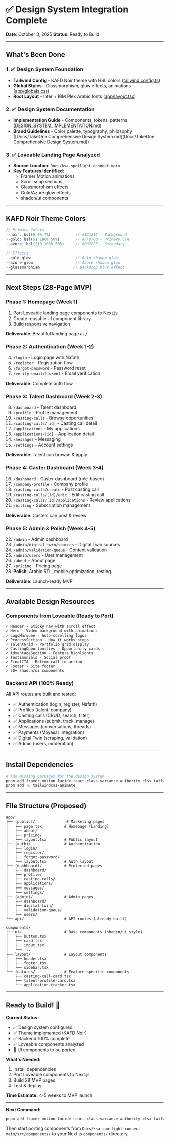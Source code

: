 # ✅ Design System Integration Complete

**Date**: October 3, 2025
**Status**: Ready to Build

---

## What's Been Done

### 1. ✅ Design System Foundation
- **Tailwind Config** - KAFD Noir theme with HSL colors ([tailwind.config.ts](tailwind.config.ts))
- **Global Styles** - Glassmorphism, glow effects, animations ([app/globals.css](app/globals.css))
- **Root Layout** - Inter + IBM Plex Arabic fonts ([app/layout.tsx](app/layout.tsx))

### 2. ✅ Design System Documentation
- **Implementation Guide** - Components, tokens, patterns ([DESIGN_SYSTEM_IMPLEMENTATION.md](DESIGN_SYSTEM_IMPLEMENTATION.md))
- **Brand Guidelines** - Color palette, typography, philosophy ([Docs/TakeOne Comprehensive Design System.md](Docs/TakeOne Comprehensive Design System.md))

### 3. ✅ Loveable Landing Page Analyzed
- **Source Location**: `Docs/ksa-spotlight-connect-main`
- **Key Features Identified**:
  - Framer Motion animations
  - Scroll snap sections
  - Glassmorphism effects
  - Gold/Azure glow effects
  - shadcn/ui components

---

## KAFD Noir Theme Colors

```typescript
// Primary Colors
--noir: hsl(0 0% 7%)           // #121212 - Background
--gold: hsl(51 100% 50%)       // #FFD700 - Primary CTA
--azure: hsl(210 100% 50%)     // #007FFF - Secondary

// Effects
--gold-glow                    // Gold shadow glow
--azure-glow                   // Azure shadow glow
--glassmorphism               // Backdrop blur effect
```

---

## Next Steps (28-Page MVP)

### Phase 1: Homepage (Week 1)
1. Port Loveable landing page components to Next.js
2. Create reusable UI component library
3. Build responsive navigation

**Deliverable**: Beautiful landing page at `/`

### Phase 2: Authentication (Week 1-2)
4. `/login` - Login page with Nafath
5. `/register` - Registration flow
6. `/forgot-password` - Password reset
7. `/verify-email/[token]` - Email verification

**Deliverable**: Complete auth flow

### Phase 3: Talent Dashboard (Week 2-3)
8. `/dashboard` - Talent dashboard
9. `/profile` - Profile management
10. `/casting-calls` - Browse opportunities
11. `/casting-calls/[id]` - Casting call detail
12. `/applications` - My applications
13. `/applications/[id]` - Application detail
14. `/messages` - Messaging
15. `/settings` - Account settings

**Deliverable**: Talent can browse & apply

### Phase 4: Caster Dashboard (Week 3-4)
16. `/dashboard` - Caster dashboard (role-based)
17. `/company-profile` - Company profile
18. `/casting-calls/create` - Post casting call
19. `/casting-calls/[id]/edit` - Edit casting call
20. `/casting-calls/[id]/applications` - Review applications
21. `/billing` - Subscription management

**Deliverable**: Casters can post & review

### Phase 5: Admin & Polish (Week 4-5)
22. `/admin` - Admin dashboard
23. `/admin/digital-twin/sources` - Digital Twin sources
24. `/admin/validation-queue` - Content validation
25. `/admin/users` - User management
26. `/about` - About page
27. `/pricing` - Pricing page
28. **Polish**: Arabic RTL, mobile optimization, testing

**Deliverable**: Launch-ready MVP

---

## Available Design Resources

### Components from Loveable (Ready to Port)
```
✓ Header - Sticky nav with scroll effect
✓ Hero - Video background with animations
✓ LogoMarquee - Auto-scrolling logos
✓ ProcessSection - How it works steps
✓ TalentGrid - Portfolio grid display
✓ CastingOpportunities - Opportunity cards
✓ AdvantageSection - Feature highlights
✓ Testimonials - Social proof
✓ FinalCTA - Bottom call-to-action
✓ Footer - Site footer
✓ 50+ shadcn/ui components
```

### Backend API (100% Ready)
All API routes are built and tested:
- ✅ Authentication (login, register, Nafath)
- ✅ Profiles (talent, company)
- ✅ Casting calls (CRUD, search, filter)
- ✅ Applications (submit, track, manage)
- ✅ Messages (conversations, threads)
- ✅ Payments (Moyasar integration)
- ✅ Digital Twin (scraping, validation)
- ✅ Admin (users, moderation)

---

## Install Dependencies

```bash
# Add missing packages for the design system
pnpm add framer-motion lucide-react class-variance-authority clsx tailwind-merge
pnpm add -D tailwindcss-animate
```

---

## File Structure (Proposed)

```
app/
├── (public)/              # Marketing pages
│   ├── page.tsx          # Homepage (Landing)
│   ├── about/
│   ├── pricing/
│   └── layout.tsx        # Public layout
├── (auth)/               # Authentication
│   ├── login/
│   ├── register/
│   ├── forgot-password/
│   └── layout.tsx        # Auth layout
├── (dashboard)/          # Protected pages
│   ├── dashboard/
│   ├── profile/
│   ├── casting-calls/
│   ├── applications/
│   ├── messages/
│   └── settings/
├── (admin)/              # Admin pages
│   ├── dashboard/
│   ├── digital-twin/
│   ├── validation-queue/
│   └── users/
└── api/                  # API routes (already built)

components/
├── ui/                   # Base components (shadcn/ui style)
│   ├── button.tsx
│   ├── card.tsx
│   ├── input.tsx
│   └── ...
├── layout/               # Layout components
│   ├── header.tsx
│   ├── footer.tsx
│   └── sidebar.tsx
└── features/             # Feature-specific components
    ├── casting-call-card.tsx
    ├── talent-profile-card.tsx
    └── application-tracker.tsx
```

---

## Ready to Build! 🚀

**Current Status:**
- ✅ Design system configured
- ✅ Theme implemented (KAFD Noir)
- ✅ Backend 100% complete
- ✅ Loveable components analyzed
- 🔄 UI components to be ported

**What's Needed:**
1. Install dependencies
2. Port Loveable components to Next.js
3. Build 28 MVP pages
4. Test & deploy

**Time Estimate:** 4-5 weeks to MVP launch

---

**Next Command:**
```bash
pnpm add framer-motion lucide-react class-variance-authority clsx tailwind-merge tailwindcss-animate
```

Then start porting components from `Docs/ksa-spotlight-connect-main/src/components/` to your Next.js `components/` directory.
